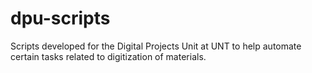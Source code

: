 # dpu-scripts
Scripts developed for the Digital Projects Unit at UNT to help automate certain tasks related to digitization of materials.
